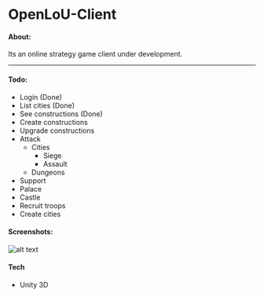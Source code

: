 # OpenLoU-Client
#### About:
Its an online strategy game client under development.

---

#### Todo:

- Login (Done)
- List cities (Done)
- See constructions (Done)
- Create constructions
- Upgrade constructions
- Attack
    - Cities
        - Siege
        - Assault
    - Dungeons
- Support
- Palace
- Castle
- Recruit troops
- Create cities



#### Screenshots:
![alt text](https://i.imgur.com/PSJiDv8.png "Game screenshot")

#### Tech
- Unity 3D